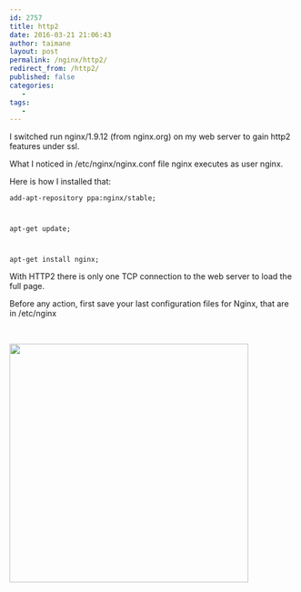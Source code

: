 ```yaml
---
id: 2757
title: http2
date: 2016-03-21 21:06:43
author: taimane
layout: post
permalink: /nginx/http2/
redirect_from: /http2/
published: false
categories:
   -
tags:
   -
---
```

I switched run nginx/1.9.12 (from nginx.org) on my web server to gain http2 features under ssl.



What I noticed in /etc/nginx/nginx.conf file nginx executes as user nginx.



Here is how I installed that:



<code>add-apt-repository ppa:nginx/stable;

apt-get update;

apt-get install nginx;</code>



With HTTP2 there is only one TCP connection to the web server to load the full page.



Before any action, first save your last configuration files for Nginx, that are in /etc/nginx



&nbsp;



<a href="https://programming-review.com/wp-content/uploads/2016/09/nginx.png"><img class="size-full wp-image-3029" src="https://programming-review.com/wp-content/uploads/2016/09/nginx.png" alt="" width="420" height="420" /></a>



  

